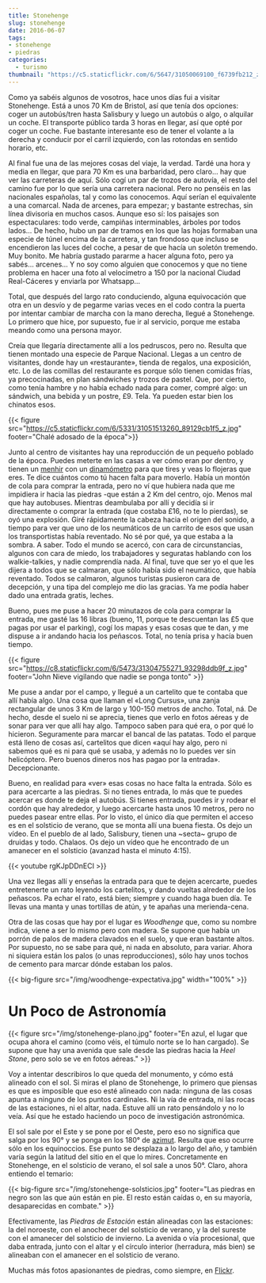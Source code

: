 ```yaml
---
title: Stonehenge
slug: stonehenge
date: 2016-06-07
tags:
- stonehenge
- piedras
categories:
  - turismo
thumbnail: "https://c5.staticflickr.com/6/5647/31050069100_f6739fb212_z.jpg"
---
```


Como ya sabéis algunos de vosotros, hace unos días fui a visitar
Stonehenge. Está a unos 70 Km de Bristol, así que tenía dos opciones:
coger un autobús/tren hasta Salisbury y luego un autobús o algo, o
alquilar un coche. El transporte público tarda 3 horas en llegar, así
que opté por coger un coche. Fue bastante interesante eso de tener el
volante a la derecha y conducir por el carril izquierdo, con las
rotondas en sentido horario, etc.

Al final fue una de las mejores cosas del viaje, la verdad. Tardé una
hora y media en llegar, que para 70 Km es una barbaridad, pero claro…
hay que ver las carreteras de aquí. Sólo cogí un par de trozos de
autovía, el resto del camino fue por lo que sería una carretera
nacional. Pero no penséis en las nacionales españolas, tal y como las
conocemos. Aquí serían el equivalente a una comarcal. Nada de arcenes,
para empezar; y bastante estrechas, sin línea divisoria en muchos
casos. Aunque eso sí: los paisajes son espectaculares: todo verde,
campiñas interminables, árboles por todos lados… De hecho, hubo un par
de tramos en los que las hojas formaban una especie de túnel encima de
la carretera, y tan frondoso que incluso se encendieron las luces del
coche, a pesar de que hacía un soletón tremendo. Muy bonito. Me habría
gustado pararme a hacer alguna foto, pero ya sabés… arcenes… Y no soy
como alguien que conocemos y que no tiene problema en hacer una foto
al velocímetro a 150 por la nacional Ciudad Real-Cáceres y enviarla
por Whatsapp…

Total, que después del largo rato conduciendo, alguna equivocación que
otra en un desvío y de pegarme varias veces en el codo contra la
puerta por intentar cambiar de marcha con la mano derecha, llegué a
Stonehenge. Lo primero que hice, por supuesto, fue ir al servicio,
porque me estaba meando como una persona mayor.

Creía que llegaría directamente allí a los pedruscos, pero no. Resulta
que tienen montado una especie de Parque Nacional. Llegas a un centro
de visitantes, donde hay un «restaurante», tienda de regalos, una
exposición, etc. Lo de las comillas del restaurante es porque sólo
tienen comidas frías, ya precocinadas, en plan sándwiches y trozos de
pastel. Que, por cierto, como tenía hambre y no había echado nada para
comer, compré algo: un sándwich, una bebida y un postre, £9. Tela. Ya
pueden estar bien los chinatos esos.

{{< figure src="https://c5.staticflickr.com/6/5331/31051513260_89129cb1f5_z.jpg" footer="Chalé adosado de la época">}}
<!--a data-flickr-embed="true" data-footer="true"  href="https://www.flickr.com/photos/149690786@N07/31051513260/in/album-72157677325015326/" title="Sin título"><img src="https://c5.staticflickr.com/6/5331/31051513260_89129cb1f5_z.jpg" width="640" height="400" ></a><script async src="//embedr.flickr.com/assets/client-code.js" charset="utf-8"></script-->

Junto al centro de visitantes hay una reproducción de un pequeño
poblado de la época. Puedes meterte en las casas a ver cómo eran por
dentro, y tienen un [menhir][menhir] con un [dinamómetro][dinamometro]
para que tires y veas lo flojeras que eres. Te dice cuántos como tú
hacen falta para moverlo. Había un montón de cola para comprar la
entrada, pero no ví que hubiera nada que me impidiera ir hacia las
piedras -que están a 2 Km del centro, ojo. Menos mal que hay
autobuses. Mientras deambulaba por allí y decidía si ir directamente o
comprar la entrada (que costaba £16, no te lo pierdas), se oyó una
explosión. Giré rápidamente la cabeza hacia el origen del sonido, a
tiempo para ver que uno de los neumáticos de un carrito de esos que
usan los transportistas había reventado. No sé por qué, ya que estaba
a la sombra. A saber. Todo el mundo se acercó, con cara de
circunstancias, algunos con cara de miedo, los trabajadores y
seguratas hablando con los walkie-talkies, y nadie comprendía nada. Al
final, tuve que ser yo el que les dijera a todos que se calmaran, que
sólo había sido el neumático, que había reventado. Todos se calmaron,
algunos turistas pusieron cara de decepción, y una tipa del complejo
me dio las gracias. Ya me podía haber dado una entrada gratis, leches.

[dinamometro]: https://es.wikipedia.org/wiki/Dinamómetro
[menhir]: https://es.wikipedia.org/wiki/Menhir

Bueno, pues me puse a hacer 20 minutazos de cola para comprar la
entrada, me gasté las 16 libras (bueno, 11, porque te descuentan las
£5 que pagas por usar el parking), cogí los mapas y esas cosas que te
dan, y me dispuse a ir andando hacia los peñascos. Total, no tenía
prisa y hacía buen tiempo.

{{< figure src="https://c8.staticflickr.com/6/5473/31304755271_93298ddb9f_z.jpg" footer="John Nieve vigilando que nadie se ponga tonto" >}}
<!--a data-flickr-embed="true" data-footer="true"  href="https://www.flickr.com/photos/149690786@N07/31304755271/in/album-72157677325015326/"><img src="https://c8.staticflickr.com/6/5473/31304755271_93298ddb9f_z.jpg" width="640" height="480"></a><script async src="//embedr.flickr.com/assets/client-code.js" charset="utf-8"></script-->

Me puse a andar por el campo, y llegué a un cartelito que te contaba
que allí había algo. Una cosa que llaman el «Long Cursus», una zanja
rectangular de unos 3 Km de largo y 100-150 metros de ancho. Total,
ná. De hecho, desde el suelo ni se aprecia, tienes que verlo en fotos
aéreas y de sonar para ver que allí hay algo. Tampoco saben para qué
era, o por qué lo hicieron. Seguramente para marcar el bancal de las
patatas. Todo el parque está lleno de cosas así, cartelitos que dicen
«aquí hay algo, pero ni sabemos qué es ni para qué se usaba, y además
no lo puedes ver sin helicóptero. Pero buenos dineros nos has pagao
por la entrada». Decepcionante.

Bueno, en realidad para «ver» esas cosas no hace falta la
entrada. Sólo es para acercarte a las piedras. Si no tienes entrada,
lo más que te puedes acercar es donde te deja el autobús. Si tienes
entrada, puedes ir y rodear el cordón que hay alrededor, y luego
acercarte hasta unos 10 metros, pero no puedes pasear entre ellas. Por
lo visto, el único día que permiten el acceso es en el solsticio de
verano, que se monta allí una buena fiesta. Os dejo un vídeo. En el
pueblo de al lado, Salisbury, tienen una ~secta~ grupo de druidas y
todo. Chalaos. Os dejo un vídeo que he encontrado de un amanecer en el
solsticio (avanzad hasta el minuto 4:15).

{{< youtube rgKJpDDnECI >}}

<!-- {{< figure src="https://ichef.bbci.co.uk/ace/standard/976/cpsprodpb/05A4/production/_91444410_gettyimages-457530919.jpg" footer="El druida *Peinadomodernix* diciendo que, para ser verano, todavia hace fresco" >}} -->

<!-- {{< figure src="https://stonehengenews.files.wordpress.com/2009/12/druids_stonehenge.jpg" footer="Un juicio por herejía. Al parecer, el pecador fue a cagar entre unos arbustos y se fue sin darle las gracias al matojo por las hojas para limpiarse" >}} -->

Una vez llegas allí y enseñas la entrada para que te dejen acercarte,
puedes entretenerte un rato leyendo los cartelitos, y dando vueltas
alrededor de los peñascos. Pa echar el rato, está bien; siempre y
cuando haga buen día. Te llevas una manta y unas tortillas de atún, y
te apañas una merienda-cena.

Otra de las cosas que hay por el lugar es *Woodhenge* que, como su
nombre indica, viene a ser lo mismo pero con madera. Se supone que
había un porrón de palos de madera clavados en el suelo, y que eran
bastante altos. Por supuesto, no se sabe para qué, ni nada en
absoluto, para variar. Ahora ni siquiera están los palos (o unas
reproducciones), sólo hay unos tochos de cemento para marcar dónde
estaban los palos.

{{< big-figure src="/img/woodhenge-expectativa.jpg" width="100%" >}}

# Un Poco de Astronomía

{{< figure src="/img/stonehenge-plano.jpg" footer="En azul, el lugar que ocupa ahora el camino (como véis, el túmulo norte se lo han cargado). Se supone que hay una avenida que sale desde las piedras hacia la *Heel Stone*, pero solo se ve en fotos aéreas." >}}

Voy a intentar describiros lo que queda del monumento, y cómo está
alineado con el sol. Si miras el plano de Stonehenge, lo primero que
piensas es que es imposible que eso esté alineado con nada: ninguna de
las cosas apunta a ninguno de los puntos cardinales. Ni la vía de
entrada, ni las rocas de las estaciones, ni el altar, nada. Estuve allí un
rato pensándolo y no lo veía. Así que he estado haciendo un poco de
investigación astronómica.

El sol sale por el Este y se pone por el Oeste, pero eso no significa
que salga por los 90° y se ponga en los 180° de [azimut][azimut]. Resulta que
eso ocurre sólo en los equinoccios. Ese punto se desplaza a lo largo
del año, y también varía según la latitud del sitio en el que lo
mires. Concretamente en Stonehenge, en el solsticio de verano, el sol
sale a unos 50°. Claro, ahora entiendo el temario:

{{< big-figure src="/img/stonehenge-solsticios.jpg" footer="Las piedras en negro son las que aún están en pie. El resto están caídas o, en su mayoría, desaparecidas en combate." >}}

Efectivamente, las *Piedras de Estación* están alineadas con las
estaciones: la del noroeste, con el anochecer del solsticio de verano, y
la del sureste con el amanecer del solsticio de invierno. La avenida o
vía procesional, que daba entrada, junto con el altar y el círculo
interior (herradura, más bien) se alineaban con el amanecer en el
solsticio de verano.

Muchas más fotos apasionantes de piedras, como siempre, en [Flickr][flickr].

[Flickr]: https://www.flickr.com/photos/149690786@N07/albums/72157677325015326
[azimut]: https://es.wikipedia.org/wiki/Acimut
